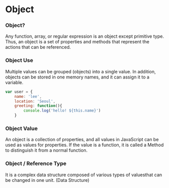 # Object

### Object?

Any function, array, or regular expression is an object except primitive type. Thus, an object is a set of properties and methods that represent the actions that can be referenced.

### Object Use

Multiple values ​​can be grouped \(objects\) into a single value. In addition, objects can be stored in one memory names, and it can assign it to a variable.

```javascript
var user = {
    name: 'lee',
    location: 'Seoul',
    greeting: function(){
        console.log('hello! ${this.name}') 
    }
```

### Object Value

An object is a collection of properties, and all values ​​in JavaScript can be used as values ​​for properties. If the value is a function, it is called a Method to distinguish it from a normal function.

### Object / Reference Type

It is a complex data structure composed of various types of values ​​that can be changed in one unit. \(Data Structure\)

